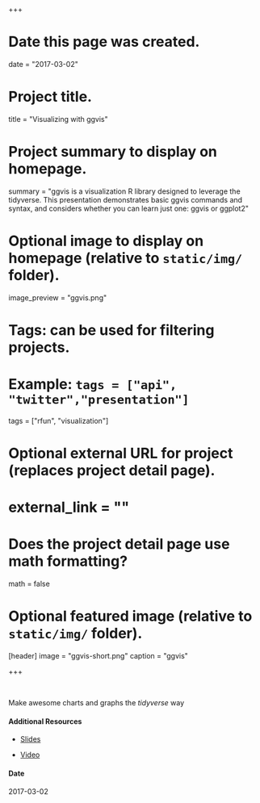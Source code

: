 +++
# Date this page was created.
date = "2017-03-02"

# Project title.
title = "Visualizing with ggvis"

# Project summary to display on homepage.
summary = "ggvis is a visualization R library designed to leverage the tidyverse.  This presentation demonstrates basic ggvis commands and syntax, and considers whether you can learn just one: ggvis or ggplot2"

# Optional image to display on homepage (relative to `static/img/` folder).
image_preview = "ggvis.png"

# Tags: can be used for filtering projects.
# Example: `tags = ["api", "twitter","presentation"]`
tags = ["rfun", "visualization"]

# Optional external URL for project (replaces project detail page).
# external_link = ""

# Does the project detail page use math formatting?
math = false

# Optional featured image (relative to `static/img/` folder).
[header]
image = "ggvis-short.png"
caption = "ggvis"

+++

&nbsp;

Make awesome charts and graphs the *tidyverse* way
#### Additional Resources

- [Slides](/project/custom/ggvis/slides.html)

- [Video](https://warpwire.duke.edu/w/i54BAA/)

#### Date
2017-03-02



